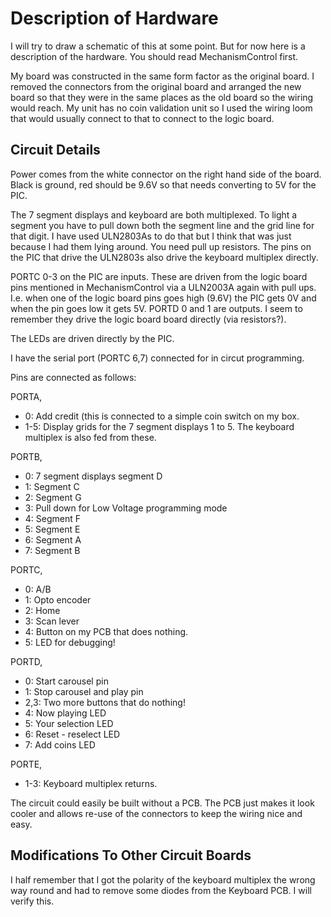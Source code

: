 # Description of Hardware #

I will try to draw a schematic of this at some point. But for now here is a description of the hardware. You should read MechanismControl first.

My board was constructed in the same form factor as the original board. I removed the connectors from the original board and arranged the new board so that they were in the same places as the old board so the wiring would reach. My unit has no coin validation unit so I used the wiring loom that would usually connect to that to connect to the logic board.

## Circuit Details ##

Power comes from the white connector on the right hand side of the board. Black is ground, red should be 9.6V so that needs converting to 5V for the PIC.

The 7 segment displays and keyboard are both multiplexed. To light a segment you have to pull down both the segment line and the grid line for that digit. I have used ULN2803As to do that but I think that was just because I had them lying around. You need pull up resistors.
The pins on the PIC that drive the ULN2803s also drive the keyboard multiplex directly.

PORTC 0-3 on the PIC are inputs. These are driven from the logic board pins mentioned in MechanismControl via a ULN2003A again with pull ups.  I.e. when one of the logic board pins goes high (9.6V) the PIC gets 0V and when the pin goes low it gets 5V.
PORTD 0 and 1 are outputs. I seem to remember they drive the logic board board directly (via resistors?).

The LEDs are driven directly by the PIC.

I have the serial port (PORTC 6,7) connected for in circut programming.

Pins are connected as follows:

PORTA,
  * 0: Add credit (this is connected to a simple coin switch on my box.
  * 1-5: Display grids for the 7 segment displays 1 to 5. The keyboard multiplex is also fed from these.

PORTB,
  * 0: 7 segment displays segment D
  * 1: Segment C
  * 2: Segment G
  * 3: Pull down for Low Voltage programming mode
  * 4: Segment F
  * 5: Segment E
  * 6: Segment A
  * 7: Segment B

PORTC,
  * 0: A/B
  * 1: Opto encoder
  * 2: Home
  * 3: Scan lever
  * 4: Button on my PCB that does nothing.
  * 5: LED for debugging!

PORTD,
  * 0: Start carousel pin
  * 1: Stop carousel and play pin
  * 2,3: Two more buttons that do nothing!
  * 4: Now playing LED
  * 5: Your selection LED
  * 6: Reset - reselect LED
  * 7: Add coins LED

PORTE,
  * 1-3: Keyboard multiplex returns.


The circuit could easily be built without a PCB. The PCB just makes it look cooler and allows re-use of the connectors to keep the wiring nice and easy.

## Modifications To Other Circuit Boards ##

I half remember that I got the polarity of the keyboard multiplex the wrong way round and had to remove some diodes from the Keyboard PCB. I will verify this.